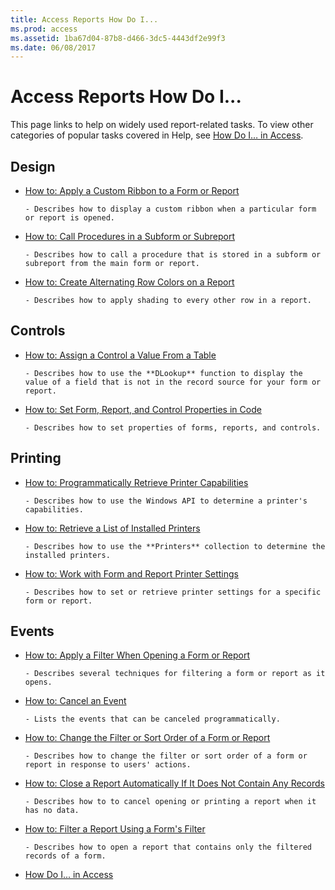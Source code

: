 ```yaml
---
title: Access Reports How Do I...
ms.prod: access
ms.assetid: 1ba67d04-87b8-d466-3dc5-4443df2e99f3
ms.date: 06/08/2017
---
```



# Access Reports How Do I...

This page links to help on widely used report-related tasks. To view other categories of popular tasks covered in Help, see [How Do I… in Access](how-do-i-access-vba-reference.md).


## Design


- [How to: Apply a Custom Ribbon to a Form or Report](http://msdn.microsoft.com/library/7dcdfa42-3eaa-43f9-b99d-56b2cac97f84%28Office.15%29.aspx)
    
      - Describes how to display a custom ribbon when a particular form or report is opened.
    
- [How to: Call Procedures in a Subform or Subreport](create-alternating-row-colors-on-a-report.md)
    
      - Describes how to call a procedure that is stored in a subform or subreport from the main form or report.
    
- [How to: Create Alternating Row Colors on a Report](create-alternating-row-colors-on-a-report.md)
    
      - Describes how to apply shading to every other row in a report.
    

## Controls


- [How to: Assign a Control a Value From a Table](assign-a-control-a-value-from-a-table.md)
    
      - Describes how to use the **DLookup** function to display the value of a field that is not in the record source for your form or report.
    
- [How to: Set Form, Report, and Control Properties in Code](set-form-report-and-control-properties-in-code.md)
    
      - Describes how to set properties of forms, reports, and controls.
    

## Printing


- [How to: Programmatically Retrieve Printer Capabilities](programmatically-retrieve-printer-capabilities.md)
    
      - Describes how to use the Windows API to determine a printer's capabilities.
    
- [How to: Retrieve a List of Installed Printers](retrieve-a-list-of-installed-printers.md)
    
      - Describes how to use the **Printers** collection to determine the installed printers.
    
- [How to: Work with Form and Report Printer Settings](work-with-form-and-report-printer-settings.md)
    
      - Describes how to set or retrieve printer settings for a specific form or report.
    

## Events


- [How to: Apply a Filter When Opening a Form or Report](apply-a-filter-when-opening-a-form-or-report.md)
    
      - Describes several techniques for filtering a form or report as it opens.
    
- [How to: Cancel an Event](cancel-an-event.md)
    
      - Lists the events that can be canceled programmatically.
    
- [How to: Change the Filter or Sort Order of a Form or Report](change-the-filter-or-sort-order-of-a-form-or-report.md)
    
      - Describes how to change the filter or sort order of a form or report in response to users' actions.
    
- [How to: Close a Report Automatically If It Does Not Contain Any Records](close-a-report-automatically-if-it-does-not-contain-any-records.md)
    
      - Describes how to to cancel opening or printing a report when it has no data.
    
- [How to: Filter a Report Using a Form's Filter](filter-a-report-using-a-form-s-filter.md)
    
      - Describes how to open a report that contains only the filtered records of a form.
    

- [How Do I... in Access](how-do-i-access-vba-reference.md)
    

